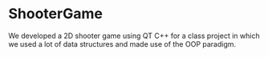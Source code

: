 # ShooterGame
We developed a 2D shooter game using QT C++ for a class project in which we used a lot of data structures and made use of the OOP paradigm. 
